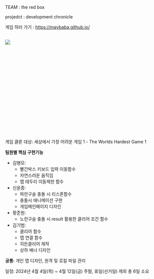 TEAM : the red box

projedct : development chronicle

게임 하러 가기 : https://maybaba.github.io/

<br>

<img src="https://github.com/js-HARDESTGAME/HARDESTGAME/assets/161430857/636a26a8-5b84-4e7f-bfe9-402901aa1241.gif" align="left">

<br><br><br><br><br><br><br><br><br><br><br><br><br><br><br><br><br>
<p>

게임 클론 대상: 세상에서 가장 어려운 게임 1 - The Worlds Hardest Game 1  

**팀원별 핵심 구현기능**
- 김병모:
  - 빨간박스 키보드 입력 이동함수
  - 자연스러운 움직임
  - 맵 테두리 이동제한 함수  
- 신윤종:
  - 파란구슬 충돌 시 리스폰함수
  - 충돌시 애니메이션 구현
  - 게임메인페이지 디자인  
- 황준원:
  - 노란구슬 충돌 시 result 활용한 클리어 조건 함수  
- 김기범:
  - 클리어 함수
  - 맵 연결 함수
  - 히든클리어 제작
  - 상하 배너 디자인  

**공통**: 개인 맵 디자인, 원격 및 로컬 파일 관리  

일정: 2024년 4월 4일(목) ~ 4월 12일(금) 주말, 휴일(선거일) 제외 총 6일 소요  

</p>













